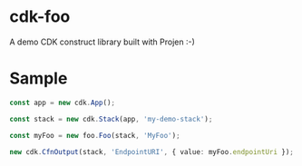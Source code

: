 # cdk-foo

A demo CDK construct library built with Projen :-)

# Sample

```ts
const app = new cdk.App();

const stack = new cdk.Stack(app, 'my-demo-stack');

const myFoo = new foo.Foo(stack, 'MyFoo');

new cdk.CfnOutput(stack, 'EndpointURI', { value: myFoo.endpointUri });
```

